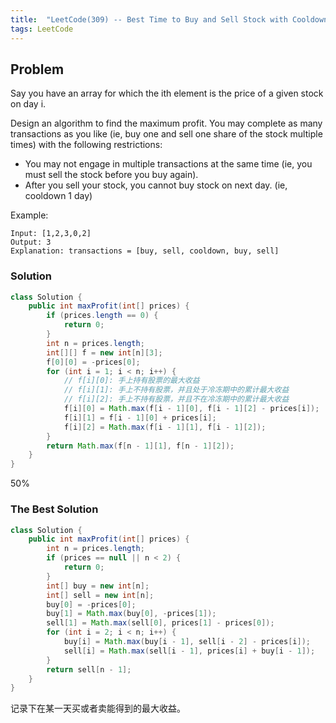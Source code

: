 ```yaml
---
title:  "LeetCode(309) -- Best Time to Buy and Sell Stock with Cooldown"
tags: LeetCode
---
```


## Problem

Say you have an array for which the ith element is the price of a given stock on day i.

Design an algorithm to find the maximum profit. You may complete as many transactions as you like (ie, buy one and sell one share of the stock multiple times) with the following restrictions:

* You may not engage in multiple transactions at the same time (ie, you must sell the stock before you buy again).
* After you sell your stock, you cannot buy stock on next day. (ie, cooldown 1 day)

Example:
```
Input: [1,2,3,0,2]
Output: 3 
Explanation: transactions = [buy, sell, cooldown, buy, sell]
```

### Solution

```java
class Solution {
    public int maxProfit(int[] prices) {
        if (prices.length == 0) {
            return 0;
        }
        int n = prices.length;
        int[][] f = new int[n][3];
        f[0][0] = -prices[0];
        for (int i = 1; i < n; i++) {
            // f[i][0]: 手上持有股票的最大收益
            // f[i][1]: 手上不持有股票，并且处于冷冻期中的累计最大收益
            // f[i][2]: 手上不持有股票，并且不在冷冻期中的累计最大收益
            f[i][0] = Math.max(f[i - 1][0], f[i - 1][2] - prices[i]);
            f[i][1] = f[i - 1][0] + prices[i];
            f[i][2] = Math.max(f[i - 1][1], f[i - 1][2]);
        }
        return Math.max(f[n - 1][1], f[n - 1][2]);
    }
}
```
50%

### The Best Solution

```java
class Solution {
    public int maxProfit(int[] prices) {
        int n = prices.length;
        if (prices == null || n < 2) {
            return 0;
        }
        int[] buy = new int[n];
        int[] sell = new int[n];
        buy[0] = -prices[0];
        buy[1] = Math.max(buy[0], -prices[1]);
        sell[1] = Math.max(sell[0], prices[1] - prices[0]);
        for (int i = 2; i < n; i++) {
            buy[i] = Math.max(buy[i - 1], sell[i - 2] - prices[i]);
            sell[i] = Math.max(sell[i - 1], prices[i] + buy[i - 1]);
        }
        return sell[n - 1];
    }
}
```
记录下在某一天买或者卖能得到的最大收益。
